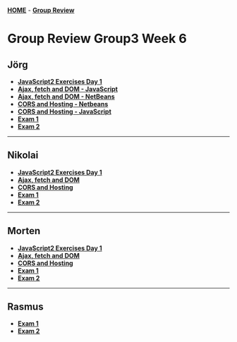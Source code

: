 [**HOME**](index.md) - [**Group Review**](groupreview.md)


# Group Review Group3 Week 6


## Jörg

* <a href="https://github.com/tysker/week6-Day1-Sem3-JavaScript2-ExercisesDay1" target="_blank">**JavaScript2 Exercises Day 1**</a>
* <a href="week-6-Day2-Sem3-Ajax-Fetch-Quotes-JavaScript" target="_blank">**Ajax, fetch and DOM - JavaScript**</a>
* <a href="https://github.com/tysker/week-6-Day2-Sem3-Ajax-Fetch-DOM-Netbeans">**Ajax, fetch and DOM - NetBeans**</a>
* <a href="https://github.com/tysker/week-6-Day3-Sem3-CORS-and-Hosting-Netbeans" target="_blank">**CORS and Hosting - Netbeans**</a>
* <a href="https://github.com/tysker/week-6-Day3-Sem3-CORS-and-Hosting-JavaScript" target="_blank">**CORS and Hosting - JavaScript**</a>
* <a href="https://github.com/tysker/week-6-Friday-Sem3-Exam1-JavaScript-DOM-AJAX-CORS-SVG" target="_blank">**Exam 1**</a>
* <a href="https://github.com/tysker/week-6-Friday-Sem3-Exam2-JavaScript-DOM-JSON-AJAX-JPA" target="_blank">**Exam 2**</a>

___


## Nikolai

* <a href="" target="_blank">**JavaScript2 Exercises Day 1**</a>
* <a href="" target="_blank">**Ajax, fetch and DOM**</a>
* <a href="" target="_blank">**CORS and Hosting**</a>
* <a href="" target="_blank">**Exam 1**</a>
* <a href="" target="_blank">**Exam 2**</a>


___


## Morten

* <a href="" target="_blank">**JavaScript2 Exercises Day 1**</a>
* <a href="" target="_blank">**Ajax, fetch and DOM**</a>
* <a href="" target="_blank">**CORS and Hosting**</a>
* <a href="" target="_blank">**Exam 1**</a>
* <a href="" target="_blank">**Exam 2**</a>

___


## Rasmus

* <a href="https://github.com/RPorse/ExamPrepJSSVG" target="_blank">**Exam 1**</a>
* <a href="https://github.com/RPorse/ExamPrepJS2" target="_blank">**Exam 2**</a>

